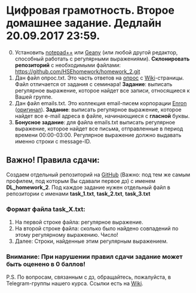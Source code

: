 # Цифровая грамотность. Второе домашнее задание. Дедлайн 20.09.2017 23:59.
0. Установить [notepad++](https://notepad-plus-plus.org/) или [Geany](https://www.geany.org/) (или любой другой редактор, способный работать с регулярными выражениями). **Склонировать репозиторий** с необходимыми файлами: https://github.com/HSEhomework/homework_2.git
1. Дан файл опрос.txt. Это часть ответов на [опрос](https://docs.google.com/forms/d/e/1FAIpQLSfpxfbIcvC3vLfVvRlmfoysZmR-COSlbGulmzrAFVz3EmoO0g/viewform) с [Wiki](http://wiki.cs.hse.ru/Цифровая_грамотность)-страницы. Файл отличается от задания с семинара! **Задание**: выписать регулярное выражение, которое найдет все записи, относящиеся к Вашей группе. 
2. Дан файл emails.txt. Это коллекция email-писем корпорации [Enron](https://ru.wikipedia.org/wiki/Enron) ([оригинал](https://www.kaggle.com/wcukierski/enron-email-dataset#_=_)). **Задание**: выписать регулярное выражение, которое найдет все e-mail адреса в файле, начинающиеся с **гласной** буквы.
3. **Бонусное задание**: для файла emails.txt выписать регулярное выражение, которое найдет все письма, отправленные в период времени 00:00-03:00. Регулярное выражение должно выдавать именно строки с message-ID.

## Важно! Правила сдачи:
Создаем отдельный репозиторий на [GitHub](https://github.com/) (Важно: под тем же самым профилем, под которым Вы сдавали первое дз) с именем **DL_homework_2**. Под каждое задание нужен отдельный файл в репозитории с именами **task_1.txt**, **task_2.txt**, **task_3.txt**
### Формат файла task_X.txt:
1. На первой строке файла: регулярное выражение.
2. На второй строке файла: сколько было найдено совпадений по этому регулярному выражению. Число!
3. Далее: Строки, найденные этим регулярным выражением.

### Внимание: При нарушении правил сдачи задание может быть оценено в 0 баллов!

P.S. По вопросам, связанным с дз, обращайтесь, пожалуйста, в Telegram-группы нашего курса. Ссылки есть на [Wiki](http://wiki.cs.hse.ru/Цифровая_грамотность).
